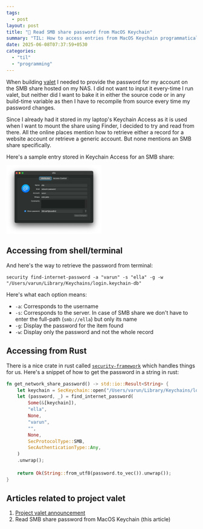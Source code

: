 ```yaml
---
tags:
  - post
layout: post
title: "📝 Read SMB share password from MacOS Keychain"
summary: "TIL: How to access entries from MacOS Keychain programmatically, specifically an SMB share's record"
date: 2025-06-08T07:37:59+0530
categories:
  - "til"
  - "programming"
---
```


When building [valet](./project-valet) I needed to provide the password for my account on the SMB share hosted on my NAS. I did not want to input it every-time I run valet, but neither did I want to bake it in either the source code or in any build-time variable as then I have to recompile from source every time my password changes.

Since I already had it stored in my laptop's Keychain Access as it is used when I want to mount the share using Finder, I decided to try and read from there. All the online places mention how to retrieve either a record for a website account or retrieve a generic account. But none mentions an SMB share specifically.

Here's a sample entry stored in Keychain Access for an SMB share: 

<img alt="A record showing stored SMB credentials in Keychain Access" src="../assets/images/posts/til-access-macos-keychain-programmatically/entry-in-keychain-access.png" style="width: 50%; height: auto;"/>

## Accessing from shell/terminal

And here's the way to retrieve the password from terminal:

```shell
security find-internet-password -a "varun" -s "ella" -g -w "/Users/varun/Library/Keychains/login.keychain-db"
```

Here's what each option means:

- `-a`: Corresponds to the username
- `-s`: Corresponds to the server. In case of SMB share we don't have to enter the full-path (`smb://ella`) but only its name
- `-g`: Display the password for the item found
- `-w`: Display only the password and not the whole record

## Accessing from Rust

There is a nice crate in rust called [`security-framework`](https://crates.io/crates/security-framework) which handles things for us. Here's a snippet of how to get the password in a string in rust:

```rust
fn get_network_share_password() -> std::io::Result<String> {
    let keychain = SecKeychain::open("/Users/varun/Library/Keychains/login.keychain-db").unwrap();
    let (password, _) = find_internet_password(
        Some(&[keychain]),
        "ella",
        None,
        "varun",
        "",
        None,
        SecProtocolType::SMB,
        SecAuthenticationType::Any,
    )
    .unwrap();

    return Ok(String::from_utf8(password.to_vec()).unwrap());
}
```

## Articles related to project valet

1. [Project valet announcement](./project-valet)
2. Read SMB share password from MacOS Keychain (this article)
